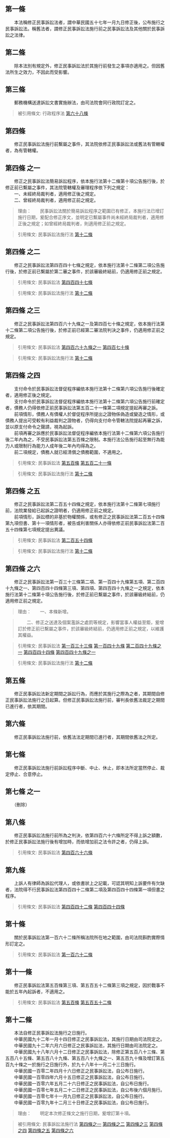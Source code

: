 第一條 
-------
　　本法稱修正民事訴訟法者，謂中華民國五十七年一月九日修正後，公布施行之民事訴訟法。稱舊法者，謂修正民事訴訟法施行前之民事訴訟法及其他關於民事訴訟之法律。  


第二條 
-------
　　除本法別有規定外，修正民事訴訟法於其施行前發生之事項亦適用之。但因舊法所生之效力，不因此而受影響。  


第三條 
-------
　　郵務機構送達訴訟文書實施辦法，由司法院會同行政院訂定之。  
> 被引用條文: 行政程序法 [第六十八條](../../法務/法律事務/行政程序法.md#第六十八條-)



第四條 
-------
　　修正民事訴訟法施行前繫屬之事件，其法院依修正民事訴訟法或舊法有管轄權者，為有管轄權。  


第四條 之一 
------------
　　修正之民事訴訟法簡易訴訟程序，依本施行法第十二條第十項公告施行後，於修正前已繫屬之事件，其法院管轄權及審理程序依下列之規定：  
　　一、未經終局裁判者，適用修正後之規定。  
　　二、曾經終局裁判者，適用修正前之規定。  
> 理由：　　民事訴訟法關於簡易訴訟程序之範圍已有修正，本施行法已增訂施行日期，爰配合修正序文，並明定已繫屬事件尚未經終局裁判者，適用修正後之規定；如曾經終局裁判者，則適用修正前之規定。

> 引用條文: 民事訴訟法施行法 [第十二條](../../法務/民事/民事訴訟法施行法.md#第十二條-)



第四條 之二 
------------
　　修正之民事訴訟法第四百四十七條之規定，依本施行法第十二條第二項公告施行後，於修正前已繫屬於第二審之事件，於該審級終結前，仍適用修正前之規定。  
> 引用條文: 民事訴訟法 [第四百四十七條](../../法務/民事/民事訴訟法.md#第四百四十七條-)

> 引用條文: 民事訴訟法施行法 [第十二條](../../法務/民事/民事訴訟法施行法.md#第十二條-)



第四條 之三 
------------
　　修正之民事訴訟法第四百六十九條之一及第四百七十條之規定，依本施行法第十二條第二項公告施行後，於修正前已經第二審法院判決之事件，仍適用修正前之規定。  
> 引用條文: 民事訴訟法 [第四百六十九條之一](../../法務/民事/民事訴訟法.md#第四百六十九條之一) [第四百七十條](../../法務/民事/民事訴訟法.md#第四百七十條-)

> 引用條文: 民事訴訟法施行法 [第十二條](../../法務/民事/民事訴訟法施行法.md#第十二條-)



第四條 之四 
------------
　　支付命令於民事訴訟法督促程序編依本施行法第十二條第六項公告施行後確定者，適用修正後之規定。  
　　支付命令於民事訴訟法督促程序編依本施行法第十二條第六項公告施行前確定者，債務人仍得依修正前民事訴訟法第五百二十一條第二項規定提起再審之訴。  
　　前項情形，債務人有債權人於督促程序所提出之證物係偽造或變造之情形，或債務人提出可受較有利益裁判之證物者，仍得向支付命令管轄法院提起再審之訴，並以原支付命令之聲請，視為起訴。  
　　前項再審之訴應於民事訴訟法督促程序編依本施行法第十二條第六項公告施行後二年內為之，不受民事訴訟法第五百條之限制。本施行法公告施行起至無行為能力人或限制行為能力人成年後二年內均得為之。  
　　前二項規定，債務人就已經清償之債務範圍，不適用之。  
> 引用條文: 民事訴訟法 [第五百條](../../法務/民事/民事訴訟法.md#第五百條-) [第五百二十一條](../../法務/民事/民事訴訟法.md#第五百二十一條-)

> 引用條文: 民事訴訟法施行法 [第十二條](../../法務/民事/民事訴訟法施行法.md#第十二條-)



第四條 之五 
------------
　　修正之民事訴訟法第二百五十四條之規定，依本施行法第十二條第七項施行前，法院業發給已起訴之證明者，仍適用修正前之規定。  
　　前項情形，訴訟標的非基於物權關係，或有修正之民事訴訟法第二百五十四條第九項但書、第十一項情形者，被告或利害關係人亦得依修正前民事訴訟法第二百五十四條第七項規定提出異議。  
> 引用條文: 民事訴訟法 [第二百五十四條](../../法務/民事/民事訴訟法.md#第二百五十四條-)

> 引用條文: 民事訴訟法施行法 [第十二條](../../法務/民事/民事訴訟法施行法.md#第十二條-)



第四條 之六 
------------
　　修正之民事訴訟法第一百三十三條第二項、第一百四十九條第五項、第二百四十九條之一、第四百四十四條第三項、第四項、第四百四十九條之一之規定，依本施行法第十二條第十項公告施行後，於修正前已繫屬之事件，於該審級終結前，仍適用修正前之規定。  
> 理由：　　一、本條新增。

> 　　二、修正之送達及個案濫訴之處罰等規定，影響當事人權益至鉅，爰增訂於修正前已繫屬之事件，於該審級終結前，仍適用修正前之規定，以維護其權益。

> 引用條文: 民事訴訟法 [第一百三十三條](../../法務/民事/民事訴訟法.md#第一百三十三條-) [第一百四十九條](../../法務/民事/民事訴訟法.md#第一百四十九條-) [第二百四十九條之一](../../法務/民事/民事訴訟法.md#第二百四十九條之一) [第四百四十四條](../../法務/民事/民事訴訟法.md#第四百四十四條-) [第四百四十九條之一](../../法務/民事/民事訴訟法.md#第四百四十九條之一)

> 引用條文: 民事訴訟法施行法 [第十二條](../../法務/民事/民事訴訟法施行法.md#第十二條-)



第五條 
-------
　　修正民事訴訟法新定期間之訴訟行為，而應於其施行之際為之者，其期間自修正民事訴訟法施行之日起算。但修正民事訴訟法施行前，審判長依舊法裁定之期間已進行者，依其期間。  


第六條 
-------
　　修正民事訴訟法施行前，依舊法法定期間已進行者，其期間依舊法之所定。  


第七條 
-------
　　修正民事訴訟法施行前訴訟程序中斷、中止、休止，即本法所定當然停止、裁定停止、合意停止。  


第七條 之一 
------------
　　（刪除）  


第八條 
-------
　　修正民事訴訟法施行前所為之判決，依第四百六十六條所定不得上訴之額數，於修正民事訴訟法施行後有增加時，而依增加前之法令許之者，仍得上訴。  
> 引用條文: 民事訴訟法 [第四百六十六條](../../法務/民事/民事訴訟法.md#第四百六十六條-)



第九條 
-------
　　上訴人有律師為訴訟代理人，或依書狀上之記載，可認其明知上訴要件有欠缺者，法院得不行民事訴訟法第四百四十二條第二項及第四百四十四條第一項但書之程序。  
> 引用條文: 民事訴訟法 [第四百四十二條](../../法務/民事/民事訴訟法.md#第四百四十二條-) [第四百四十四條](../../法務/民事/民事訴訟法.md#第四百四十四條-)



第十條 
-------
　　關於民事訴訟法第一百六十二條所稱法院所在地之範圍，由司法院斟酌實際情形訂定之。  
> 引用條文: 民事訴訟法 [第一百六十二條](../../法務/民事/民事訴訟法.md#第一百六十二條-)



第十一條 
---------
　　修正民事訴訟法第五百條第三項、第五百五十二條第三項之規定，因於戰事不能於五年內起訴者，不適用之。  
> 引用條文: 民事訴訟法 [第五百條](../../法務/民事/民事訴訟法.md#第五百條-) [第五百五十二條](../../法務/民事/民事訴訟法.md#第五百五十二條-)



第十二條 
---------
　　本法自修正民事訴訟法施行之日施行。  
　　中華民國九十二年一月十四日修正之民事訴訟法，其施行日期由司法院定之。  
　　中華民國九十二年六月六日修正之民事訴訟法，其施行日期由司法院定之。  
　　中華民國九十八年六月十二日修正之民事訴訟法，除修正第五百八十三條、第五百八十五條、第五百八十九條、第五百八十九條之一、第五百九十條及增訂第五百九十條之一於施行之日施行外，於九十八年十一月二十三日施行。  
　　中華民國一百零二年四月十六日修正之民事訴訟法，自公布日施行。  
　　中華民國一百零四年六月十五日修正之民事訴訟法，自公布日施行。  
　　中華民國一百零六年五月二十六日修正之民事訴訟法，自公布日施行。  
　　中華民國一百零七年五月二十二日修正之民事訴訟法，自公布後六個月施行。  
　　中華民國一百零七年十一月九日修正之民事訴訟法，自公布日施行。  
　　中華民國一百零九年十二月三十日修正之民事訴訟法，自公布日施行。  
> 理由：　　明定本次修正條文之施行日期，爰增訂第十項。

> 被引用條文: 民事訴訟法施行法 [第四條之一](../../法務/民事/民事訴訟法施行法.md#第四條之一) [第四條之二](../../法務/民事/民事訴訟法施行法.md#第四條之二) [第四條之三](../../法務/民事/民事訴訟法施行法.md#第四條之三) [第四條之四](../../法務/民事/民事訴訟法施行法.md#第四條之四) [第四條之五](../../法務/民事/民事訴訟法施行法.md#第四條之五) [第四條之六](../../法務/民事/民事訴訟法施行法.md#第四條之六)